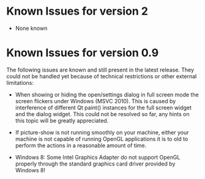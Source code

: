# Known Issues for version 2 #
  * None known

# Known Issues for version 0.9 #

The following issues are known and still present in the latest release. They could not be handled yet because of technical restrictions or other external limitations:

  * When showing or hiding the open/settings dialog in full screen mode the screen flickers under Windows (MSVC 2010). This is caused by interference of different Qt paint() instances for the full screen widget and the dialog widget. This could not be resolved so far, any hints on this topic will be greatly appreciated.

  * If picture-show is not running smoothly on your machine, either your machine is not capable of running OpenGL applications it is to old to perform the actions in a reasonable amount of time.

  * Windows 8: Some Intel Graphics Adapter do not support OpenGL properly through the standard graphics card driver provided by Windows 8!